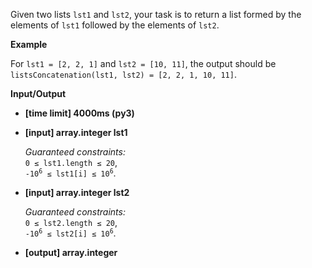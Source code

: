 <div class="markdown"><p>Given two lists <code>lst1</code> and <code>lst2</code>, your task is to return a list formed by the elements of <code>lst1</code> followed by the elements of <code>lst2</code>.</p>
<p><strong>Example</strong></p>
<p>For <code>lst1 = [2, 2, 1]</code> and <code>lst2 = [10, 11]</code>, the output should be<br>
<code>listsConcatenation(lst1, lst2) = [2, 2, 1, 10, 11]</code>.</p>
<p><strong>Input/Output</strong></p>
<ul>
<li><strong>[time limit] 4000ms (py3)</strong></li>
</ul>
<ul>
<li>
<p><strong>[input] array.integer lst1</strong></p>
<p><em>Guaranteed constraints:</em><br>
<code>0 ≤ lst1.length ≤ 20</code>,<br>
<code>-10<sup>6</sup> ≤ lst1[i] ≤ 10<sup>6</sup></code>.</p>
</li>
<li>
<p><strong>[input] array.integer lst2</strong></p>
<p><em>Guaranteed constraints:</em><br>
<code>0 ≤ lst2.length ≤ 20</code>,<br>
<code>-10<sup>6</sup> ≤ lst2[i] ≤ 10<sup>6</sup></code>.</p>
</li>
<li>
<p><strong>[output] array.integer</strong></p>
</li>
</ul>
</div>